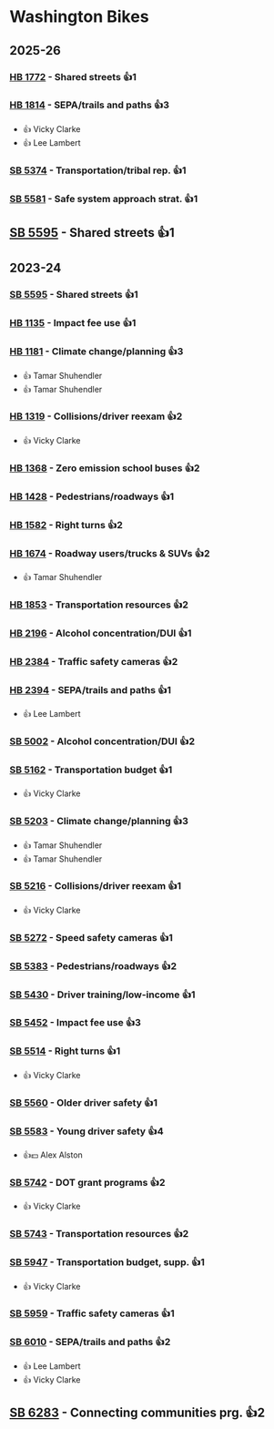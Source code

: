 # Washington Bikes
## 2025-26

### [HB 1772](/bill/2025-26/hb/1772/) - Shared streets 👍1  

### [HB 1814](/bill/2025-26/hb/1814/) - SEPA/trails and paths 👍3  
* 👍 Vicky Clarke
* 👍 Lee Lambert

### [SB 5374](/bill/2025-26/sb/5374/) - Transportation/tribal rep. 👍1  

### [SB 5581](/bill/2025-26/sb/5581/) - Safe system approach strat. 👍1  

## [SB 5595](/bill/2025-26/sb/5595/) - Shared streets 👍1  

## 2023-24

### [SB 5595](/bill/2023-24/sb/5595/) - Shared streets 👍1  

### [HB 1135](/bill/2023-24/hb/1135/) - Impact fee use 👍1  

### [HB 1181](/bill/2023-24/hb/1181/) - Climate change/planning 👍3  
* 👍 Tamar Shuhendler
* 👍 Tamar Shuhendler

### [HB 1319](/bill/2023-24/hb/1319/) - Collisions/driver reexam 👍2  
* 👍 Vicky Clarke

### [HB 1368](/bill/2023-24/hb/1368/) - Zero emission school buses 👍2  

### [HB 1428](/bill/2023-24/hb/1428/) - Pedestrians/roadways 👍1  

### [HB 1582](/bill/2023-24/hb/1582/) - Right turns 👍2  

### [HB 1674](/bill/2023-24/hb/1674/) - Roadway users/trucks & SUVs 👍2  
* 👍 Tamar Shuhendler

### [HB 1853](/bill/2023-24/hb/1853/) - Transportation resources 👍2  

### [HB 2196](/bill/2023-24/hb/2196/) - Alcohol concentration/DUI 👍1  

### [HB 2384](/bill/2023-24/hb/2384/) - Traffic safety cameras 👍2  

### [HB 2394](/bill/2023-24/hb/2394/) - SEPA/trails and paths 👍1  
* 👍 Lee Lambert

### [SB 5002](/bill/2023-24/sb/5002/) - Alcohol concentration/DUI 👍2  

### [SB 5162](/bill/2023-24/sb/5162/) - Transportation budget 👍1  
* 👍 Vicky Clarke

### [SB 5203](/bill/2023-24/sb/5203/) - Climate change/planning 👍3  
* 👍 Tamar Shuhendler
* 👍 Tamar Shuhendler

### [SB 5216](/bill/2023-24/sb/5216/) - Collisions/driver reexam 👍1  
* 👍 Vicky Clarke

### [SB 5272](/bill/2023-24/sb/5272/) - Speed safety cameras 👍1  

### [SB 5383](/bill/2023-24/sb/5383/) - Pedestrians/roadways 👍2  

### [SB 5430](/bill/2023-24/sb/5430/) - Driver training/low-income 👍1  

### [SB 5452](/bill/2023-24/sb/5452/) - Impact fee use 👍3  

### [SB 5514](/bill/2023-24/sb/5514/) - Right turns 👍1  
* 👍 Vicky Clarke

### [SB 5560](/bill/2023-24/sb/5560/) - Older driver safety 👍1  

### [SB 5583](/bill/2023-24/sb/5583/) - Young driver safety 👍4  
* 👍💵 Alex Alston

### [SB 5742](/bill/2023-24/sb/5742/) - DOT grant programs 👍2  
* 👍 Vicky Clarke

### [SB 5743](/bill/2023-24/sb/5743/) - Transportation resources 👍2  

### [SB 5947](/bill/2023-24/sb/5947/) - Transportation budget, supp. 👍1  
* 👍 Vicky Clarke

### [SB 5959](/bill/2023-24/sb/5959/) - Traffic safety cameras 👍1  

### [SB 6010](/bill/2023-24/sb/6010/) - SEPA/trails and paths 👍2  
* 👍 Lee Lambert
* 👍 Vicky Clarke

## [SB 6283](/bill/2023-24/sb/6283/) - Connecting communities prg. 👍2  
